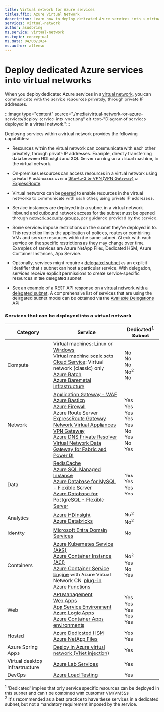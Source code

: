 ```yaml
---
title: Virtual network for Azure services
titlesuffix: Azure Virtual Network
description: Learn how to deploy dedicated Azure services into a virtual network and learn about the capabilities those deployments provide.
services: virtual-network
author: asudbring
ms.service: virtual-network
ms.topic: conceptual
ms.date: 04/03/2024
ms.author: allensu
---
```


# Deploy dedicated Azure services into virtual networks

When you deploy dedicated Azure services in a [virtual network](virtual-networks-overview.md), you can communicate with the service resources privately, through private IP addresses.

:::image type="content" source="./media/virtual-network-for-azure-services/deploy-service-into-vnet.png" alt-text="Diagram of services deployed in a virtual network.":::

Deploying services within a virtual network provides the following capabilities:

- Resources within the virtual network can communicate with each other privately, through private IP addresses. Example, directly transferring data between HDInsight and SQL Server running on a virtual machine, in the virtual network.

- On-premises resources can access resources in a virtual network using private IP addresses over a [Site-to-Site VPN (VPN Gateway)](../vpn-gateway/design.md?toc=%2fazure%2fvirtual-network%2ftoc.json#s2smulti) or [ExpressRoute](../expressroute/expressroute-introduction.md?toc=%2fazure%2fvirtual-network%2ftoc.json).

- Virtual networks can be [peered](virtual-network-peering-overview.md) to enable resources in the virtual networks to communicate with each other, using private IP addresses.

- Service instances are deployed into a subnet in a virtual network. Inbound and outbound network access for the subnet must be opened through [network security groups](./network-security-groups-overview.md#network-security-groups), per guidance provided by the service.

- Some services impose restrictions on the subnet they're deployed in to. This restriction limits the application of policies, routes or combining VMs and service resources within the same subnet. Check with each service on the specific restrictions as they may change over time. Examples of services are Azure NetApp Files, Dedicated HSM, Azure Container Instances, App Service. 

- Optionally, services might require a [delegated subnet](virtual-network-manage-subnet.md#add-a-subnet) as an explicit identifier that a subnet can host a particular service. With delegation, services receive explicit permissions to create service-specific resources in the delegated subnet.

- See an example of a REST API response on a [virtual network with a delegated subnet](/rest/api/virtualnetwork/virtualnetworks/get#get-virtual-network-with-a-delegated-subnet). A comprehensive list of services that are using the delegated subnet model can be obtained via the [Available Delegations](/rest/api/virtualnetwork/availabledelegations/list) API.

### Services that can be deployed into a virtual network

|Category|Service| Dedicated<sup>1</sup> Subnet
|-|-|-|
| Compute | Virtual machines: [Linux](/previous-versions/azure/virtual-machines/linux/infrastructure-example?toc=%2fazure%2fvirtual-network%2ftoc.json) or [Windows](/previous-versions/azure/virtual-machines/windows/infrastructure-example?toc=%2fazure%2fvirtual-network%2ftoc.json) <br/>[Virtual machine scale sets](../virtual-machine-scale-sets/virtual-machine-scale-sets-mvss-existing-vnet.md?toc=%2fazure%2fvirtual-network%2ftoc.json)<br/>[Cloud Service](/previous-versions/azure/reference/jj156091(v=azure.100)): Virtual network (classic) only <br/> [Azure Batch](../batch/nodes-and-pools.md?toc=%2fazure%2fvirtual-network%2ftoc.json#virtual-network-vnet-and-firewall-configuration) <br/> [Azure Baremetal Infrastructure](../baremetal-infrastructure/concepts-baremetal-infrastructure-overview.md?toc=%2fazure%2fvirtual-network%2ftoc.json)| No <br/> No <br/> No <br/> No<sup>2</sup> </br> No |
| Network | [Application Gateway - WAF](../application-gateway/application-gateway-ilb-arm.md?toc=%2fazure%2fvirtual-network%2ftoc.json)<br/>[Azure Bastion](../bastion/bastion-overview.md?toc=%2fazure%2fvirtual-network%2ftoc.json)<br/>[Azure Firewall](../firewall/overview.md?toc=%2fazure%2fvirtual-network%2ftoc.json)  <br/>[Azure Route Server](../route-server/overview.md?toc=%2fazure%2fvirtual-network%2ftoc.json)<br/>[ExpressRoute Gateway](../expressroute/expressroute-about-virtual-network-gateways.md)<br/>[Network Virtual Appliances](/windows-server/networking/sdn/manage/use-network-virtual-appliances-on-a-vn)<br/>[VPN Gateway](../vpn-gateway/vpn-gateway-about-vpngateways.md?toc=%2fazure%2fvirtual-network%2ftoc.json) <br/>[Azure DNS Private Resolver](../dns/dns-private-resolver-overview.md?toc=%2fazure%2fvirtual-network%2ftoc.json) </br> [Virtual Network Data Gateway for Fabric and Power BI](/data-integration/vnet/overview) | Yes <br/> Yes <br/> Yes <br/> Yes <br/> Yes <br/> No <br/> Yes </br> No </br> Yes |
|Data|[RedisCache](../azure-cache-for-redis/cache-how-to-premium-vnet.md?toc=%2fazure%2fvirtual-network%2ftoc.json)<br/>[Azure SQL Managed Instance](/azure/azure-sql/managed-instance/connectivity-architecture-overview?toc=%2fazure%2fvirtual-network%2ftoc.json) </br> [Azure Database for MySQL - Flexible Server](../mysql/flexible-server/concepts-networking-vnet.md) </br> [Azure Database for PostgreSQL - Flexible Server](../postgresql/flexible-server/concepts-networking.md#private-access-vnet-integration)| Yes <br/> Yes <br/> Yes </br> Yes |
|Analytics | [Azure HDInsight](../hdinsight/hdinsight-plan-virtual-network-deployment.md?toc=%2fazure%2fvirtual-network%2ftoc.json)<br/>[Azure Databricks](/azure/databricks/scenarios/what-is-azure-databricks?toc=%2fazure%2fvirtual-network%2ftoc.json) |No<sup>2</sup> <br/> No<sup>2</sup> <br/> 
| Identity | [Microsoft Entra Domain Services](../active-directory-domain-services/tutorial-create-instance.md?toc=%2fazure%2fvirtual-network%2ftoc.json) |No <br/>
| Containers | [Azure Kubernetes Service (AKS)](/azure/aks/concepts-network?toc=%2fazure%2fvirtual-network%2ftoc.json)<br/>[Azure Container Instance (ACI)](https://www.aka.ms/acivnet)<br/>[Azure Container Service Engine](https://github.com/Azure/acs-engine) with Azure Virtual Network CNI [plug-in](https://github.com/Azure/acs-engine/tree/master/examples/vnet)<br/>[Azure Functions](../azure-functions/functions-networking-options.md#virtual-network-integration) |No<sup>2</sup><br/> Yes <br/> No <br/> Yes
| Web | [API Management](../api-management/api-management-using-with-vnet.md?toc=%2fazure%2fvirtual-network%2ftoc.json)<br/>[Web Apps](../app-service/overview-vnet-integration.md?toc=%2fazure%2fvirtual-network%2ftoc.json)<br/>[App Service Environment](../app-service/overview-vnet-integration.md?toc=%2fazure%2fvirtual-network%2ftoc.json)<br/>[Azure Logic Apps](../logic-apps/connect-virtual-network-vnet-isolated-environment-overview.md?toc=%2fazure%2fvirtual-network%2ftoc.json)<br/>[Azure Container Apps environments](../container-apps/networking.md)<br/>|Yes <br/> Yes <br/> Yes <br/> Yes <br/> Yes
| Hosted | [Azure Dedicated HSM](/azure/dedicated-hsm/?toc=%2fazure%2fvirtual-network%2ftoc.json)<br/>[Azure NetApp Files](../azure-netapp-files/azure-netapp-files-introduction.md?toc=%2fazure%2fvirtual-network%2ftoc.json)<br/>|Yes <br/> Yes <br/>
| Azure Spring Apps | [Deploy in Azure virtual network (VNet injection)](../spring-apps/enterprise/how-to-deploy-in-azure-virtual-network.md)<br/>| Yes <br/>
| Virtual desktop infrastructure| [Azure Lab Services](../lab-services/how-to-connect-vnet-injection.md)<br/>| Yes <br/>
| DevOps | [Azure Load Testing](/azure/load-testing/concept-azure-load-testing-vnet-injection)<br/>| Yes <br/>

<sup>1</sup> 'Dedicated' implies that only service specific resources can be deployed in this subnet and can't be combined with customer VM/VMSSs <br/> 
<sup>2</sup> It's recommended as a best practice to have these services in a dedicated subnet, but not a mandatory requirement imposed by the service.
